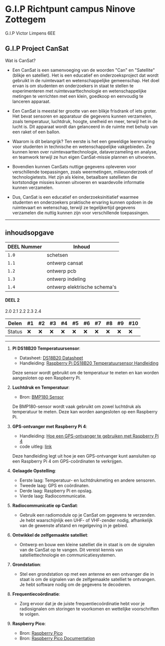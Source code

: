 # G.I.P Richtpunt campus Ninove Zottegem
G.I.P Victor Limpens 6EE


## **G.I.P Project CanSat**

Wat is CanSat?

- Een CanSat is een samenvoeging van de woorden "Can" en "Satellite" (blikje en satelliet). Het is een educatief en onderzoeksproject dat wordt gebruikt in de ruimtevaart en wetenschappelijke gemeenschap. Het doel ervan is om studenten en onderzoekers in staat te stellen te experimenteren met ruimtevaarttechnologie en wetenschappelijke metingen te verrichten met een klein, goedkoop en eenvoudig te lanceren apparaat.

- Een CanSat is meestal ter grootte van een blikje frisdrank of iets groter. Het bevat sensoren en apparatuur die gegevens kunnen verzamelen, zoals temperatuur, luchtdruk, hoogte, snelheid en meer, terwijl het in de lucht is. Dit apparaat wordt dan gelanceerd in de ruimte met behulp van een raket of een ballon.

- Waarom is dit belangrijk? Ten eerste is het een geweldige leerervaring voor studenten in technische en wetenschappelijke vakgebieden. Ze kunnen leren over ruimtevaarttechnologie, dataverzameling en analyse, en teamwork terwijl ze hun eigen CanSat-missie plannen en uitvoeren.

- Bovendien kunnen CanSats nuttige gegevens opleveren voor verschillende toepassingen, zoals weermetingen, milieuonderzoek of technologietests. Het zijn als kleine, betaalbare satellieten die kortstondige missies kunnen uitvoeren en waardevolle informatie kunnen verzamelen.

- Dus, CanSat is een educatief en onderzoeksinitiatief waarmee studenten en onderzoekers praktische ervaring kunnen opdoen in de ruimtevaart en wetenschap, terwijl ze tegelijkertijd gegevens verzamelen die nuttig kunnen zijn voor verschillende toepassingen.

****

## inhoudsopgave
<a name="inhoudsopgave"></a>

| DEEL Nummer | Inhoud |
| --- | --- |
| `1.0` | schetsen |
| `1.1` | ontwerp cansat |
| `1.2` | ontwerp pcb |
| `1.3` | ontwerp indeling |
| `1.4` | ontwerp elektrische schema's  |


 #### DEEL 2
   2.0
   2.1
   2.2
   2.3
   2.4


Delen | #1 | #2 | #3 | #4 | #5 | #6 | #7 | #8 | #9 | #10 
--- | --- | --- | --- |--- |--- |--- |--- |--- |--- |--- 
Status | ❌ | ❌ | ❌ | ❌ | ❌ | ❌ | ❌ | ❌ | ❌ | ❌ 

****

1. **PI DS18B20 Temperatuursensor**:
   - Datasheet: [DS18B20 Datasheet](https://www.digikey.be/en/htmldatasheets/production/1668/0/0/1/ds18b20z-t-r)
   - Handleiding: [Raspberry Pi DS18B20 Temperatuursensor Handleiding](https://www.circuitbasics.com/raspberry-pi-ds18b20-temperature-sensor-tutorial/)
   
   Deze sensor wordt gebruikt om de temperatuur te meten en kan worden aangesloten op een Raspberry Pi.

2. **Luchtdruk en Temperatuur**:
   - Bron: [BMP180 Sensor](https://raspberrytips.nl/bmp180/)
   
   De BMP180-sensor wordt vaak gebruikt om zowel luchtdruk als temperatuur te meten. Deze kan worden aangesloten op een Raspberry Pi.

3. **GPS-ontvanger met Raspberry Pi 4**:
   - Handleiding: [Hoe een GPS-ontvanger te gebruiken met Raspberry Pi 4](https://maker.pro/raspberry-pi/tutorial/how-to-use-a-gps-receiver-with-raspberry-pi-4)
   - code uitleg: [link](https://microcontrollerslab.com/neo-6m-gps-module-raspberry-pi-pico-micropython/)

   Deze handleiding legt uit hoe je een GPS-ontvanger kunt aansluiten op een Raspberry Pi 4 om GPS-coördinaten te verkrijgen.

4. **Gelaagde Opstelling**:
     - Eerste laag: Temperatuur- en luchtdrukmeting en andere sensoren.
     - Tweede laag: GPS en coördinaten.
     - Derde laag: Raspberry Pi en opslag.
     - Vierde laag: Radiocommunicatie.

5. **Radiocommunicatie op CanSat**:
   - Gebruik een radiomodule op je CanSat om gegevens te verzenden. Je hebt waarschijnlijk een UHF- of VHF-zender nodig, afhankelijk van de gewenste afstand en regelgeving in je gebied.

6. **Ontwikkel de zelfgemaakte satelliet**:
   - Ontwerp en bouw een kleine satelliet die in staat is om de signalen van de CanSat op te vangen. Dit vereist kennis van satelliettechnologie en communicatiesystemen.

7. **Grondstation**:
   - Stel een grondstation op met een antenne en een ontvanger die in staat is om de signalen van de zelfgemaakte satelliet te ontvangen. Je hebt software nodig om de gegevens te decoderen.

8. **Frequentiecoördinatie**:
   - Zorg ervoor dat je de juiste frequentiecoördinatie hebt voor je radiosignalen om storingen te voorkomen en wettelijke voorschriften te volgen.

9. **Raspberry Pico**:
   - Bron: [Raspberry Pico](https://picockpit.com/raspberry-pi/nl/alles-over-de-raspberry-pi-pico/)
   - Bron: [Raspberry Pico Documentation](https://www.raspberrypi.com/documentation/microcontrollers/raspberry-pi-pico.html)

